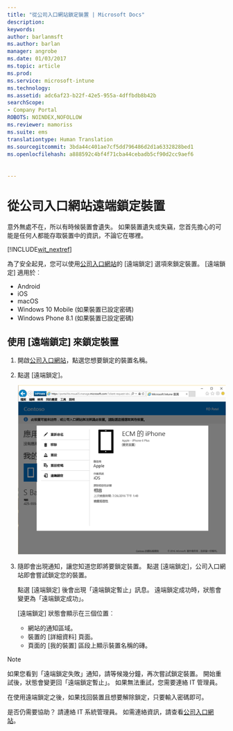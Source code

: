 ```yaml
---
title: "從公司入口網站鎖定裝置 | Microsoft Docs"
description: 
keywords: 
author: barlanmsft
ms.author: barlan
manager: angrobe
ms.date: 01/03/2017
ms.topic: article
ms.prod: 
ms.service: microsoft-intune
ms.technology: 
ms.assetid: adc6af23-b22f-42e5-955a-4dffbdb8b42b
searchScope:
- Company Portal
ROBOTS: NOINDEX,NOFOLLOW
ms.reviewer: mamoriss
ms.suite: ems
translationtype: Human Translation
ms.sourcegitcommit: 3bda44c401ae7cf5dd796486d2d1a6332828bed1
ms.openlocfilehash: a888592c4bf4f71cba44cebadb5cf90d2cc9aef6


---
```


# <a name="remotely-lock-your-device-from-the-company-portal-website"></a>從公司入口網站遠端鎖定裝置

意外無處不在，所以有時候裝置會遺失。 如果裝置遺失或失竊，您首先擔心的可能是任何人都能存取裝置中的資訊，不論它在哪裡。

[!INCLUDE[wit_nextref](../includes/end-user-password-guidance.md)]

為了安全起見，您可以使用[公司入口網站](http://portal.manage.microsoft.com)的 [遠端鎖定] 選項來鎖定裝置。 [遠端鎖定] 適用於︰

* Android
* iOS
* macOS
* Windows 10 Mobile (如果裝置已設定密碼)
* Windows Phone 8.1 (如果裝置已設定密碼)

## <a name="to-use-remote-lock-to-lock-your-device"></a>使用 [遠端鎖定] 來鎖定裝置

1.  開啟[公司入口網站](http://portal.manage.microsoft.com)，點選您想要鎖定的裝置名稱。

2.  點選 [遠端鎖定]。

    ![remote-lock-option-on-company-portal-website](./media/iwp-screen-with-all-options.png)

3.  隨即會出現通知，讓您知道您即將要鎖定裝置。 點選 [遠端鎖定]，公司入口網站即會嘗試鎖定您的裝置。

    點選 [遠端鎖定] 後會出現「遠端鎖定暫止」訊息。  遠端鎖定成功時，狀態會變更為「遠端鎖定成功」。

    [遠端鎖定] 狀態會顯示在三個位置︰

    * 網站的通知區域。
    * 裝置的 [詳細資料] 頁面。
    * 頁面的 [我的裝置] 區段上顯示裝置名稱的磚。

> [!Note]
> 如果您看到「遠端鎖定失敗」通知，請等候幾分鐘，再次嘗試鎖定裝置。 開始重試後，狀態會變更回「遠端鎖定暫止」。 如果無法重試，您需要連絡 IT 管理員。

在使用遠端鎖定之後，如果找回裝置且想要解除鎖定，只要輸入密碼即可。

是否仍需要協助？ 請連絡 IT 系統管理員。 如需連絡資訊，請查看[公司入口網站](http://portal.manage.microsoft.com)。



<!--HONumber=Jan17_HO4-->


